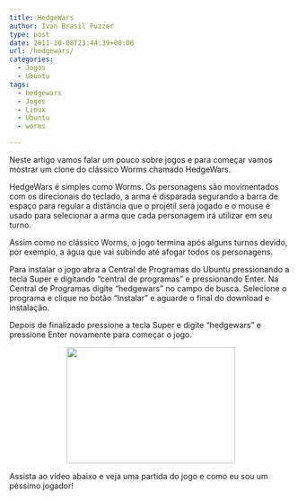```yaml
---
title: HedgeWars
author: Ivan Brasil Fuzzer
type: post
date: 2011-10-08T23:44:39+00:00
url: /hedgewars/
categories:
  - Jogos
  - Ubuntu
tags:
  - hedgewars
  - Jogos
  - Linux
  - Ubuntu
  - worms

---
```

Neste artigo vamos falar um pouco sobre jogos e para começar vamos mostrar um clone do clássico Worms chamado HedgeWars.

HedgeWars é simples como Worms. Os personagens são movimentados com os direcionais do teclado, a arma é disparada segurando a barra de espaço para regular a distância que o projétil será jogado e o mouse é usado para selecionar a arma que cada personagem irá utilizar em seu turno.

Assim como no clássico Worms, o jogo termina após alguns turnos devido, por exemplo, a água que vai subindo até afogar todos os personagens.

Para instalar o jogo abra a Central de Programas do Ubuntu pressionando a tecla Super e digitando &#8220;central de programas&#8221; e pressionando Enter. Na Central de Programas digite &#8220;hedgewars&#8221; no campo de busca. Selecione o programa e clique no botão &#8220;Instalar&#8221; e aguarde o final do download e instalação.

Depois de finalizado pressione a tecla Super e digite &#8220;hedgewars&#8221; e pressione Enter novamente para começar o jogo.

<p style="text-align: center;">
  <a href="http://www.ubuntero.com.br/wp-content/uploads/2011/10/Captura-de-tela-em-2011-10-08-093815.png"><img class="alignnone size-medium wp-image-2653" title="Captura de tela em 2011-10-08 09:38:15" src="http://www.ubuntero.com.br/wp-content/uploads/2011/10/Captura-de-tela-em-2011-10-08-093815-300x207.png" alt="" width="300" height="207" /></a>
</p>

<p style="text-align: left;">
  Assista ao vídeo abaixo e veja uma partida do jogo e como eu sou um péssimo jogador!
</p>

<p style="text-align: center;">
</p>